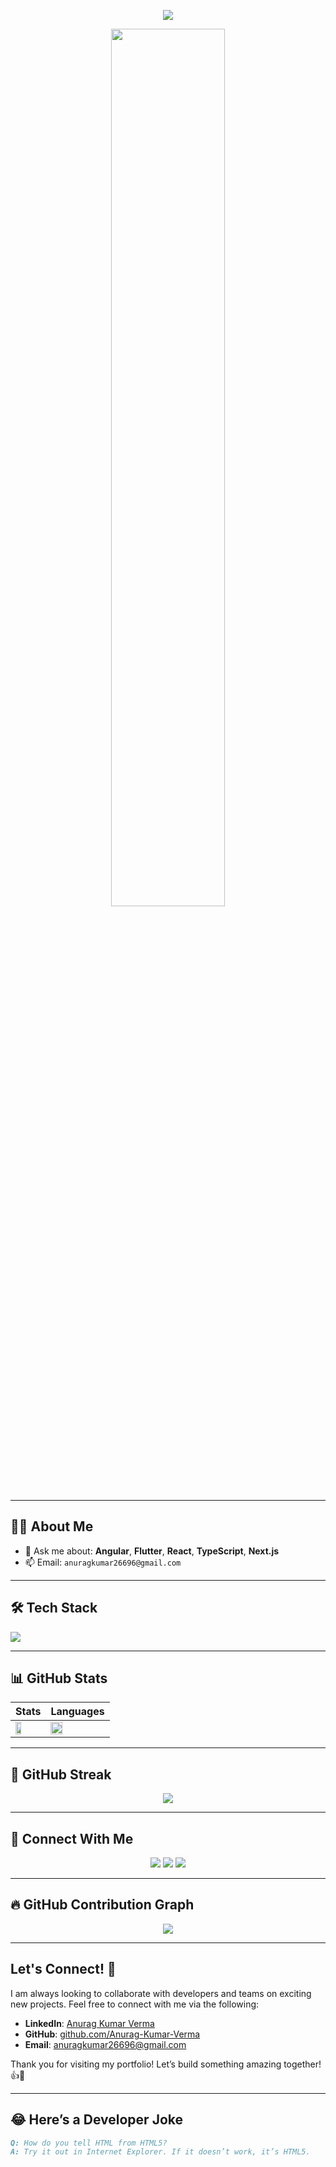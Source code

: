 <p align="center">
  <img src="https://readme-typing-svg.demolab.com?font=Fira+Code&duration=3000&pause=1000&color=F75C7E&center=true&vCenter=true&width=435&lines=Hi+%F0%9F%91%8B%2C+I'm+Anurag+Kumar+Verma;Full-stack+Developer+from+India;MERN+%7C+Next.js+%7C+MongoDB;Always+learning+new+things+!">
</p>

<p align="center">
  <img src="https://cdn.dribbble.com/users/1162077/screenshots/3848914/programmer.gif" width="60%" />
</p>

---

## 🙋‍♂️ About Me

<!-- - 🔭 I’m currently building: **HR Management System** and **Portfolio in Next.js** -->
- 💬 Ask me about: **Angular**, **Flutter**, **React**, **TypeScript**, **Next.js**
- 📫 Email: `anuragkumar26696@gmail.com`
<!-- - 📄 Check out my [Resume](https://your-resume-link.com) -->
<!-- - 🌐 Visit my [Portfolio](https://your-portfolio-link.vercel.app) -->

---

## 🛠️ Tech Stack

<p align="left">
  <img src="https://skillicons.dev/icons?i=html,css,js,ts,angular,react,next,nodejs,flutter,express,mongodb,nestjs,vercel,bootstrap,tailwind,git,github,figma,postman" />
</p>

---

## 📊 GitHub Stats

<div align="center">

| Stats | Languages |
|-------|-----------|
| <img src="https://github-readme-stats.vercel.app/api?username=devAnurag&show_icons=true&theme=radical" width="47%"> | <img src="https://github-readme-stats.vercel.app/api/top-langs/?username=devAnurag&layout=compact&theme=radical" width="47%"> |

</div>

---

## 🧠 GitHub Streak

<!-- <p align="center">
  <img src="https://github-readme-streak-stats.herokuapp.com/?user=devAnurag&theme=radical&border_radius=10" />
</p> -->
<p align="center">
  <img src="https://streak-stats.demolab.com/?user=devAnurag&theme=radical&border_radius=10" />
</p>


---

## 🤝 Connect With Me

<p align="center">
  <a href="https://github.com/Anurag-Kumar-Verma"><img src="https://img.shields.io/badge/GitHub-black?style=for-the-badge&logo=github"></a>
  <a href="https://www.linkedin.com/in/anurag-kumar-verma-39a704189"><img src="https://img.shields.io/badge/LinkedIn-blue?style=for-the-badge&logo=linkedin"></a>
  <a href="mailto:anuragkumar26696@gmail.com"><img src="https://img.shields.io/badge/Gmail-red?style=for-the-badge&logo=gmail"></a>
</p>

---

## 🔥 GitHub Contribution Graph

<p align="center">
  <img src="https://github-readme-activity-graph.vercel.app/graph?username=devAnurag&theme=react-dark&hide_border=true" />
</p>

---

## Let's Connect! 🔗

I am always looking to collaborate with developers and teams on exciting new projects. Feel free to connect with me via the following:

- **LinkedIn**: [Anurag Kumar Verma](https://www.linkedin.com/in/anurag-kumar-verma-39a704189)
- **GitHub**: [github.com/Anurag-Kumar-Verma](https://github.com/Anurag-Kumar-Verma)
- **Email**: anuragkumar26696@gmail.com

Thank you for visiting my portfolio! Let’s build something amazing together! 👍🙏

---

## 😂 Here’s a Developer Joke

```md
Q: How do you tell HTML from HTML5?  
A: Try it out in Internet Explorer. If it doesn’t work, it’s HTML5.
